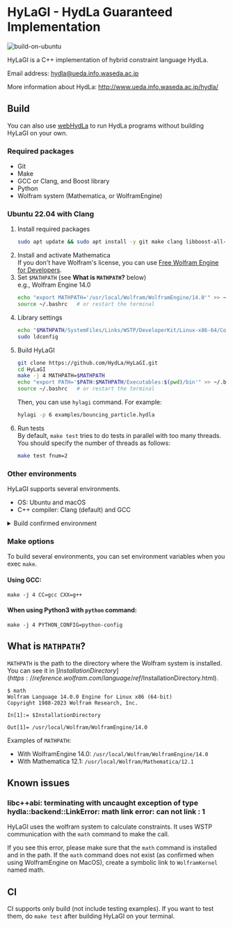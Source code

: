 # HyLaGI - HydLa Guaranteed Implementation

![build-on-ubuntu](https://github.com/HydLa/HyLaGI/workflows/build-on-ubuntu/badge.svg)

HyLaGI is a C++ implementation of hybrid constraint language HydLa.

Email address:
hydla@ueda.info.waseda.ac.jp

More information about HydLa:
http://www.ueda.info.waseda.ac.jp/hydla/

## Build

You can also use [webHydLa](http://webhydla.ueda.info.waseda.ac.jp) to run HydLa programs without building HyLaGI on your own.

### Required packages

- Git
- Make
- GCC or Clang, and Boost library
- Python
- Wolfram system (Mathematica, or WolframEngine)

### Ubuntu 22.04 with Clang

1. Install required packages
   ```bash
   sudo apt update && sudo apt install -y git make clang libboost-all-dev uuid-dev
   ```
1. Install and activate Mathematica  
   If you don't have Wolfram's license, you can use [Free Wolfram Engine for Developers](https://www.wolfram.com/engine/index.php).
1. Set `$MATHPATH` (see **What is `MATHPATH`?** below)  
   e.g., Wolfram Engine 14.0
   ```bash
   echo "export MATHPATH='/usr/local/Wolfram/WolframEngine/14.0'" >> ~/.bashrc
   source ~/.bashrc   # or restart the terminal
   ```
1. Library settings
   ```bash
   echo "$MATHPATH/SystemFiles/Links/WSTP/DeveloperKit/Linux-x86-64/CompilerAdditions" | sudo tee /etc/ld.so.conf.d/wstp.conf
   sudo ldconfig
   ```
1. Build HyLaGI
   ```bash
   git clone https://github.com/HydLa/HyLaGI.git
   cd HyLaGI
   make -j 4 MATHPATH=$MATHPATH
   echo "export PATH='$PATH:$MATHPATH/Executables:$(pwd)/bin'" >> ~/.bashrc
   source ~/.bashrc   # or restart the terminal
   ```
   Then, you can use `hylagi` command. For example:
   ```bash
   hylagi -p 6 examples/bouncing_particle.hydla
   ```
1. Run tests  
   By default, `make test` tries to do tests in parallel with too many threads. You should specify the number of threads as follows:
   ```bash
   make test fnum=2
   ```
   
### Other environments

HyLaGI supports several environments.

- OS: Ubuntu and macOS
- C++ compiler: Clang (default) and GCC

<details>
<summary>Build confirmed environment</summary>

- Ubuntu 20.04.1, GCC 9.3.0, Python 3.8.5
- Ubuntu 20.04.1, Clang 10.0.0, Python 3.8.5
- Ubuntu 22.04.1, GCC 11.3.0, Python 3.10.6
- Ubuntu 22.04.1, Clang 14.0.0, Python 3.10.6
- macOS 10.15.7, Apple clang 12.0.0, Python 3.6.9
- macOS 10.15.7, Apple clang 12.0.0, Python 3.8.5
</details>

### Make options

To build several environments,
you can set environment variables when you exec `make`.  

#### Using GCC:

```
make -j 4 CC=gcc CXX=g++
```

#### When using Python3 with `python` command:

```
make -j 4 PYTHON_CONFIG=python-config
```

## What is `MATHPATH`?

`MATHPATH` is the path to the directory where the Wolfram system is installed.  
You can see it in [$InstallationDirectory](https://reference.wolfram.com/language/ref/$InstallationDirectory.html).

```
$ math
Wolfram Language 14.0.0 Engine for Linux x86 (64-bit)
Copyright 1988-2023 Wolfram Research, Inc.

In[1]:= $InstallationDirectory

Out[1]= /usr/local/Wolfram/WolframEngine/14.0
```

Examples of `MATHPATH`:
- With WolframEngine 14.0: `/usr/local/Wolfram/WolframEngine/14.0`
- With Mathematica 12.1: `/usr/local/Wolfram/Mathematica/12.1`


## Known issues

### libc++abi: terminating with uncaught exception of type hydla::backend::LinkError: math link error: can not link : 1

HyLaGI uses the wolfram system to calculate constraints.
It uses WSTP communication with the `math` command to make the call.

If you see this error, please make sure that the `math` command is installed and in the path.
If the `math` command does not exist (as confirmed when using WolframEngine on MacOS), create a symbolic link to `WolframKernel` named math.

## CI
CI supports only build (not include testing examples). If you want to test them, do ``` make test ``` after building HyLaGI on your terminal.
